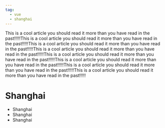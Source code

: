 ```yaml
---
tag:
  - vue
  - shanghai
---
```

This is a cool article you should read it more than you have read in the past!!!!!This is a cool article you should read it more than you have read in the past!!!!!This is a cool article you should read it more than you have read in the past!!!!!This is a cool article you should read it more than you have read in the past!!!!!This is a cool article you should read it more than you have read in the past!!!!!This is a cool article you should read it more than you have read in the past!!!!!This is a cool article you should read it more than you have read in the past!!!!!This is a cool article you should read it more than you have read in the past!!!!!
<!-- more -->
# Shanghai

- Shanghai
- Shanghai
- Shanghai
